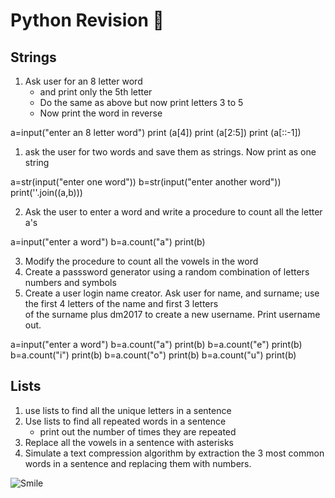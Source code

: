 # Python Revision :dragon_face:
## Strings
1. Ask user for an 8 letter word 
    * and print only the 5th letter
    *  Do the same as above but now print letters 3 to 5
    *  Now print the word in reverse
    
a=input("enter an 8 letter word")
print (a[4])
print (a[2:5])
print (a[::-1])


1. ask the user for two words and save them as strings. Now print as one string

a=str(input("enter one word"))
b=str(input("enter another word"))
print(''.join((a,b)))

2. Ask the user to enter a word and write a procedure to count all the letter a's

a=input("enter a word")
b=a.count("a")
print(b)

3. Modify the procedure to count all the vowels in the word
4. Create a passsword generator using a random combination of letters numbers and symbols
5. Create a user login name creator. Ask user for name, and surname; use the first 4 letters of the name and first 3 letters  
of the surname plus dm2017 to create a new username. Print username out.

a=input("enter a word")
b=a.count("a")
print(b)
b=a.count("e")
print(b)
b=a.count("i")
print(b)
b=a.count("o")
print(b)
b=a.count("u")
print(b)

## Lists
1. use lists to find all the unique letters in a sentence
2. Use lists to find all repeated words in a sentence
    * print out the number of times they are repeated
3. Replace all the vowels in a sentence with asterisks
4. Simulate a text compression algorithm by extraction the 3 most common words in a sentence and replacing them with numbers.


![Smile](http://www.kdnuggets.com/images/cartoon-deep-learning-2nd-place-coffeemaker.jpg)
